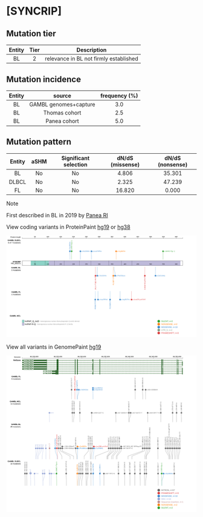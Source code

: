 # [SYNCRIP]

## Mutation tier

|Entity|Tier|Description                           |
|:------:|:----:|--------------------------------------|
|BL    |2   |relevance in BL not firmly established|
## Mutation incidence

|Entity|source               |frequency (%)|
|:------:|:---------------------:|:-------------:|
|BL    |GAMBL genomes+capture|3.0          |
|BL    |Thomas cohort        |2.5          |
|BL    |Panea cohort         |5.0          |

## Mutation pattern

|Entity|aSHM|Significant selection|dN/dS (missense)|dN/dS (nonsense)|
|:------:|:----:|:---------------------:|:----------------:|:----------------:|
|BL    |No  |No                   | 4.806          |35.301          |
|DLBCL |No  |No                   | 2.325          |47.239          |
|FL    |No  |No                   |16.820          | 0.000          |


> [!NOTE]
> First described in BL in 2019 by [Panea RI](https://pubmed.ncbi.nlm.nih.gov/31558468)

View coding variants in ProteinPaint [hg19](https://www.bcgsc.ca/downloads/morinlab/GAMBL/test/genes/SYNCRIP_protein.html)  or [hg38](https://www.bcgsc.ca/downloads/morinlab/GAMBL/test/genes/SYNCRIP_protein_hg38.html)

![image](images/proteinpaint/SYNCRIP_NM_006372.svg)

View all variants in GenomePaint [hg19](https://www.bcgsc.ca/downloads/morinlab/GAMBL/test/genes/SYNCRIP.html)

![image](images/proteinpaint/SYNCRIP.svg)
